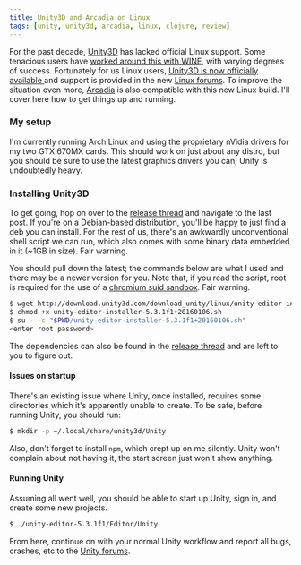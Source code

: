 ```yaml
---
title: Unity3D and Arcadia on Linux
tags: [unity, unity3d, arcadia, linux, clojure, review]
---
```


For the past decade, [Unity3D](http://madewith.unity.com/) has lacked official
Linux support. Some tenacious users have [worked around this with
WINE](https://github.com/Unity3D-Wine-Support/Unity3D-on-Wine), with varying
degrees of success. Fortunately for us Linux users, [Unity3D is now officially
available
](http://blogs.unity3d.com/2015/08/26/unity-comes-to-linux-experimental-build-now-available/) and support is provided in the new [Linux forums](http://forum.unity3d.com/threads/unity-on-linux-release-notes-and-known-issues.350256/). To improve the situation even more, [Arcadia](https://github.com/arcadia-unity/Arcadia) is also compatible with this new Linux build. I'll cover here how to get things up and running.

### My setup
I'm currently running Arch Linux and using the proprietary nVidia drivers for my
two GTX 670MX cards. This should work on just about any distro, but you should
be sure to use the latest graphics drivers you can; Unity is undoubtedly heavy.

### Installing Unity3D
To get going, hop on over to the [release
thread](http://forum.unity3d.com/threads/unity-on-linux-release-notes-and-known-issues.350256/)
and navigate to the last post. If you're on a Debian-based distribution, you'll
be happy to just find a deb you can install. For the rest of us, there's an
awkwardly unconventional shell script we can run, which also comes with some
binary data embedded in it (~1GB in size). Fair warning.

You should pull down the latest; the commands below are what I used and there
may be a newer version for you. Note that, if you read the script, root is
required for the use of a [chromium suid
sandbox](https://chromium.googlesource.com/chromium/src/+/master/docs/linux_suid_sandbox.md). Fair warning.

```bash
$ wget http://download.unity3d.com/download_unity/linux/unity-editor-installer-5.3.1f1+20160106.sh
$ chmod +x unity-editor-installer-5.3.1f1+20160106.sh
$ su - -c "$PWD/unity-editor-installer-5.3.1f1+20160106.sh"
<enter root password>
```

The dependencies can also be found in the [release thread](http://forum.unity3d.com/threads/unity-on-linux-release-notes-and-known-issues.350256/) and are left to you to figure out.

#### Issues on startup
There's an existing issue where Unity, once installed, requires some directories
which it's apparently unable to create. To be safe, before running Unity, you
should run:

```bash
$ mkdir -p ~/.local/share/unity3d/Unity
```

Also, don't forget to install `npm`, which crept up on me silently. Unity won't
complain about not having it, the start screen just won't show anything.

#### Running Unity
Assuming all went well, you should be able to start up Unity, sign in, and
create some new projects.

```bash
$ ./unity-editor-5.3.1f1/Editor/Unity
```

From here, continue on with your normal Unity workflow
and report all bugs, crashes, etc to the [Unity
forums](http://forum.unity3d.com/forums/linux-editor-support-feedback-experimental.93/).
